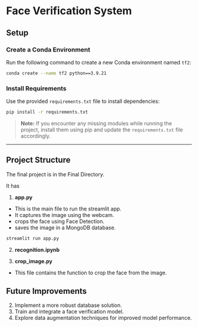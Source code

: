 # Face Verification System

## Setup

### Create a Conda Environment

Run the following command to create a new Conda environment named `tf2`:

```bash
conda create --name tf2 python==3.9.21
```

### Install Requirements

Use the provided `requirements.txt` file to install dependencies:

```bash
pip install -r requirements.txt
```

> **Note:** If you encounter any missing modules while running the project, install them using pip and update the `requirements.txt` file accordingly.

---

## Project Structure

The final project is in the Final Directory.

It has

1. **app.py**

- This is the main file to run the streamlit app.
- It captures the image using the webcam.
- crops the face using Face Detection.
- saves the image in a MongoDB database.

```bash
streamlit run app.py
```

2. **recognition.ipynb**

3. **crop_image.py**

- This file contains the function to crop the face from the image.

## Future Improvements

2. Implement a more robust database solution.
3. Train and integrate a face verification model.
4. Explore data augmentation techniques for improved model performance.

